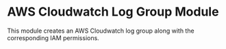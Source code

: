 # AWS Cloudwatch Log Group Module

This module creates an AWS Cloudwatch log group along with the corresponding IAM permissions.


